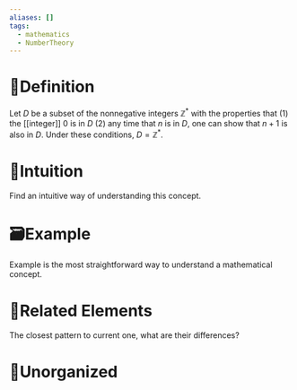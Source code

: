 ```yaml
---
aliases: []
tags:
  - mathematics
  - NumberTheory
---
```



# 📝Definition
Let $D$ be a subset of the nonnegative integers $\mathbb{Z}^*$ with the properties that
(1) the [[integer]] $0$ is in $D$
(2) any time that $n$ is in $D$,
one can show that $n+1$ is also in $D$. Under these conditions, $D=\mathbb{Z}^*$.

# 🧠Intuition
Find an intuitive way of understanding this concept.

# 🗃Example
Example is the most straightforward way to understand a mathematical concept.

# 🌱Related Elements
The closest pattern to current one, what are their differences?


# 🍂Unorganized